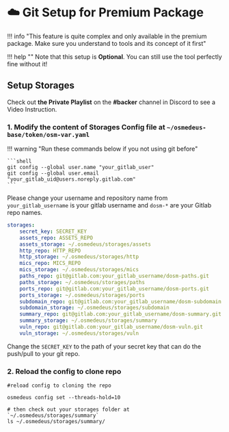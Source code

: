# :cloud: Git Setup for Premium Package

!!! info "This feature is quite complex and only available in the premium package. Make sure you understand to tools and its concept of it first"

!!! help ""
    Note that this setup is **Optional**. You can still use the tool perfectly fine without it!

## Setup Storages

Check out **the Private Playlist** on the **#backer** channel in Discord to see a Video Instruction.

### 1. Modify the content of Storages Config file at `~/osmedeus-base/token/osm-var.yaml`


!!! warning "Run these commands below if you not using git before"

    ```shell
    git config --global user.name "your_gitlab_user"
    git config --global user.email "your_gitlab_uid@users.noreply.gitlab.com"
    ```

Please change your username and repository name from `your_gitlab_username` is your gitlab username and `dosm-*` are your Gitlab repo names.

```yaml
storages:
    secret_key: SECRET_KEY
    assets_repo: ASSETS_REPO
    assets_storage: ~/.osmedeus/storages/assets
    http_repo: HTTP_REPO
    http_storage: ~/.osmedeus/storages/http
    mics_repo: MICS_REPO
    mics_storage: ~/.osmedeus/storages/mics
    paths_repo: git@gitlab.com:your_gitlab_username/dosm-paths.git
    paths_storage: ~/.osmedeus/storages/paths
    ports_repo: git@gitlab.com:your_gitlab_username/dosm-ports.git
    ports_storage: ~/.osmedeus/storages/ports
    subdomain_repo: git@gitlab.com:your_gitlab_username/dosm-subdomain.git
    subdomain_storage: ~/.osmedeus/storages/subdomain
    summary_repo: git@gitlab.com:your_gitlab_username/dosm-summary.git
    summary_storage: ~/.osmedeus/storages/summary
    vuln_repo: git@gitlab.com:your_gitlab_username/dosm-vuln.git
    vuln_storage: ~/.osmedeus/storages/vuln
```

Change the `SECRET_KEY` to the path of your secret key that can do the push/pull to your git repo.

### 2. Reload the config to clone repo

```shell
#reload config to cloning the repo

osmedeus config set --threads-hold=10

# then check out your storages folder at `~/.osmedeus/storages/summary`
ls ~/.osmedeus/storages/summary/ 

```

